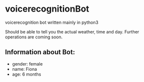# voicerecognitionBot
voicerecognition bot written mainly in python3

Should be able to tell you the actual weather, time and day.
Further operations are coming soon.


## Information about Bot:

- gender: female
- name: Fiona
- age: 6 months
